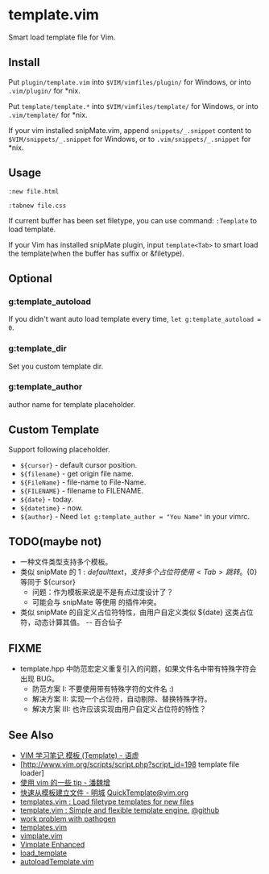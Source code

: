 
# template.vim

Smart load template file for Vim.

## Install

Put `plugin/template.vim` into `$VIM/vimfiles/plugin/` for Windows,
or into `.vim/plugin/` for *nix.

Put `template/template.*` into `$VIM/vimfiles/template/` for Windows,
or into `.vim/template/` for *nix.

If your vim installed snipMate.vim, append `snippets/_.snippet` content
to `$VIM/snippets/_.snippet` for Windows,
or to `.vim/snippets/_.snippet` for *nix.

## Usage

`:new file.html`

`:tabnew file.css`

If current buffer has been set filetype, you can use command: `:Template` to
load template.

If your Vim has installed snipMate plugin, input `template<Tab>` to smart load
the template(when the buffer has suffix or &filetype).

## Optional

### g:template_autoload

If you didn't want auto load template every time, `let g:template_autoload = 0`.

### g:template_dir

Set you custom template dir.

### g:template_author

author name for template placeholder.

## Custom Template

Support following placeholder.

- `${cursor}` - default cursor position.
- `${filename}` - get origin file name.
- `${FileName}` - file-name to File-Name.
- `${FILENAME}` - filename to FILENAME.
- `${date}` - today.
- `${datetime}` - now.
- `${author}` - Need `let g:template_author = "You Name"` in your vimrc.

## TODO(maybe not)

- 一种文件类型支持多个模板。
- 类似 snipMate 的 ${1:default text}，支持多个占位符使用 <Tab> 跳转。${0} 等同于 ${cursor}
  - 问题：作为模板来说是不是有点过度设计了？
  - 可能会与 snipMate 等使用 <Tab> 的插件冲突。
- 类似 snipMate 的自定义占位符特性，由用户自定义类似 ${date} 这类占位符，动态计算其值。 -- 百合仙子

## FIXME

- template.hpp 中防范宏定义重复引入的问题，如果文件名中带有特殊字符会出现 BUG。
    - 防范方案 I: 不要使用带有特殊字符的文件名 :)
    - 解决方案 II: 实现一个占位符，自动剔除、替换特殊字符。
    - 解决方案 III: 也许应该实现由用户自定义占位符的特性？

## See Also

* [VIM 学习笔记 模板 (Template) - 语虚](http://yyq123.blogspot.com/2010/08/vim-template.html)
* [http://www.vim.org/scripts/script.php?script_id=198 template file loader]
* [使用 vim 的一些 tip - 潘魏增](http://panweizeng.com/archives/383)
* [快速从模板建立文件 - 明城](http://www.gracecode.com/archives/2414/)
    [QuickTemplate@vim.org](http://www.vim.org/scripts/script.php?script_id=2393)
* [templates.vim : Load filetype templates for new files](http://www.vim.org/scripts/script.php?script_id=1172)
* [template.vim : Simple and flexible template engine.](http://www.vim.org/scripts/script.php?script_id=2834)
    [@github](http://github.com/thinca/vim-template)
* [work problem with pathogen](https://twitter.com/#!/Leechael/status/26916538862796800)
* [templates.vim](http://www.vim.org/scripts/script.php?script_id=1172)
* [vimplate.vim](http://www.vim.org/scripts/script.php?script_id=1311)
* [Vimplate Enhanced](http://www.vim.org/scripts/script.php?script_id=1808)
* [load_template](http://www.vim.org/scripts/script.php?script_id=2957)
* [autoloadTemplate.vim](http://www.vim.org/scripts/script.php?script_id=1795)
